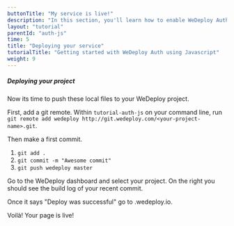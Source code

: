 ```yaml
---
buttonTitle: "My service is live!"
description: "In this section, you'll learn how to enable WeDeploy Auth on your application."
layout: "tutorial"
parentId: "auth-js"
time: 5
title: "Deploying your service"
tutorialTitle: "Getting started with WeDeploy Auth using Javascript"
weight: 9
---
```


##### Deploying your project

Now its time to push these local files to your WeDeploy project.

First, add a git remote. Within `tutorial-auth-js` on your command line, run `git remote add wedeploy http://git.wedeploy.com/<your-project-name>.git`.

Then make a first commit. 
1. `git add .`
2. `git commit -m "Awesome commit"`
3. `git push wedeploy master`

Go to the WeDeploy dashboard and select your project. On the right you should see the build log of your recent commit. 

Once it says "Deploy was successful" go to <project-name>.wedeploy.io.

Voilà! Your page is live!
